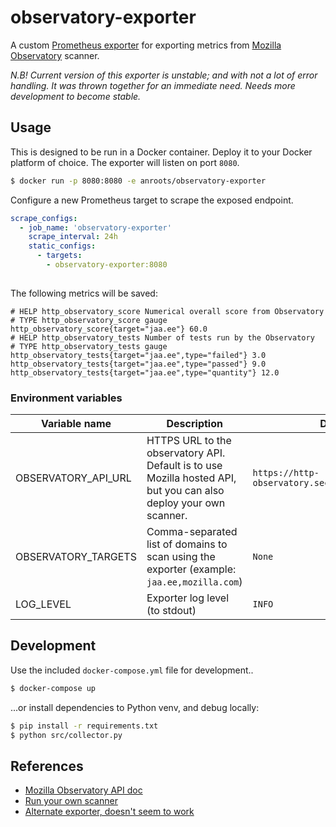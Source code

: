 # observatory-exporter

A custom [Prometheus exporter][] for exporting metrics from [Mozilla Observatory][] scanner.

_N.B! Current version of this exporter is unstable; and with not a lot of error handling.
It was thrown together for an immediate need. Needs more development to become stable._

## Usage

This is designed to be run in a Docker container. Deploy it to your Docker platform of choice.
The exporter will listen on port `8080`.

```bash
$ docker run -p 8080:8080 -e anroots/observatory-exporter
```

Configure a new Prometheus target to scrape the exposed endpoint.

```yaml
scrape_configs:
  - job_name: 'observatory-exporter'
    scrape_interval: 24h
    static_configs:
      - targets:
        - observatory-exporter:8080
 
```

The following metrics will be saved:

```
# HELP http_observatory_score Numerical overall score from Observatory
# TYPE http_observatory_score gauge
http_observatory_score{target="jaa.ee"} 60.0
# HELP http_observatory_tests Number of tests run by the Observatory
# TYPE http_observatory_tests gauge
http_observatory_tests{target="jaa.ee",type="failed"} 3.0
http_observatory_tests{target="jaa.ee",type="passed"} 9.0
http_observatory_tests{target="jaa.ee",type="quantity"} 12.0
```


### Environment variables

| Variable name | Description | Default value | Required | 
| ------------- | ----------- | ------------- | -------- |
| OBSERVATORY_API_URL | HTTPS URL to the observatory API. Default is to use Mozilla hosted API, but you can also deploy your own scanner. | `https://http-observatory.security.mozilla.org/api/v1` | No |
| OBSERVATORY_TARGETS | Comma-separated list of domains to scan using the exporter (example: `jaa.ee,mozilla.com`)|`None`| Yes |
| LOG_LEVEL| Exporter log level (to stdout)| `INFO` | No |


## Development

Use the included `docker-compose.yml` file for development..

```bash
$ docker-compose up
```

...or install dependencies to Python venv, and debug locally:

```bash
$ pip install -r requirements.txt
$ python src/collector.py
```


## References

- [Mozilla Observatory API doc](https://github.com/mozilla/http-observatory/blob/master/httpobs/docs/api.md)
- [Run your own scanner](https://github.com/mozilla/http-observatory)
- [Alternate exporter, doesn't seem to work](https://github.com/Jimdo/observatory-exporter/)

[Prometheus exporter]: https://prometheus.io/docs/instrumenting/writing_exporters/
[Mozilla Observatory]: https://observatory.mozilla.org
